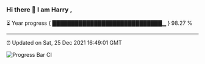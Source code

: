 ### Hi there 👋 I am Harry , 

⏳ Year progress { █████████████████████████████▁ } 98.27 %

---

⏰ Updated on Sat, 25 Dec 2021 16:49:01 GMT

![Progress Bar CI](https://github.com/duykhang68/duykhang68/workflows/Progress%20Bar%20CI/badge.svg)
